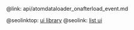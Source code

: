 @link: api/atomdataloader_onafterload_event.md

@seolinktop: [ui library](https://webix.com)
@seolink: [list ui](https://webix.com/widget/list/)